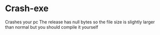 # Crash-exe
Crashes your pc
The release has null bytes so the file size is slightly larger than normal but you should compile it yourself
